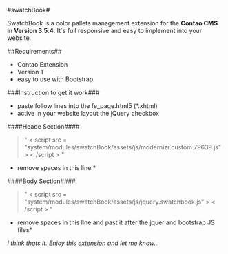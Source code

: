 #swatchBook#

SwatchBook is a color pallets management extension for the **Contao CMS in Version 3.5.4**. It`s full responsive and easy to implement into your website.


##Requirements##
* Contao Extension
* Version 1
* easy to use with Bootstrap

###Instruction to get it work###
* paste follow lines into the fe_page.html5 (*.xhtml)
* active in your website layout the jQuery checkbox


####Heade Section####
> " < script src = "system/modules/swatchBook/assets/js/modernizr.custom.79639.js" > < /script > "
* remove spaces in this line *

####Body Section####
> " < script src = "system/modules/swatchBook/assets/js/jquery.swatchbook.js" > < /script > "
* remove spaces in this line and past it after the jquer and bootstrap JS files*



*I think thats it. Enjoy this extension and let me know...*